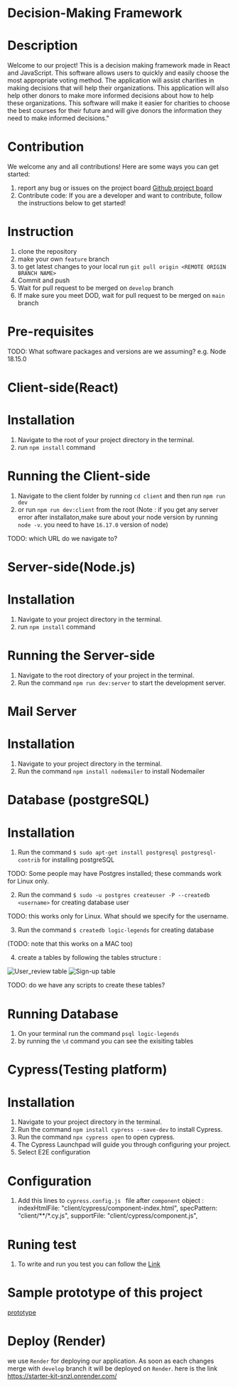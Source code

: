 # Decision-Making Framework

# Description
Welcome to our project!
This is a decision making framework made in React and JavaScript. This software allows users to quickly and easily choose the most appropriate voting method.
The application will assist charities in making decisions that will help their organizations. This application will also help other donors to make more informed decisions about how to help these organizations. This software will make it easier for charities to choose the best courses for their future and will give donors the information they need to make informed decisions."

# Contribution
We welcome any and all contributions! Here are some ways you can get started:
1. report any bug or issues on the project board [Github project board](https://github.com/orgs/Logic-Legends/projects/1/views/1)
2. Contribute code: If you are a developer and want to contribute, follow the instructions below to get started!

# Instruction
1. clone the repository
2. make your own `feature` branch
3. to get latest changes to your local run `git pull origin <REMOTE ORIGIN BRANCH NAME>`
3. Commit and push
4. Wait for pull request to be merged on ``develop`` branch
5. If make sure you meet DOD, wait for pull request to be merged on `main` branch

# Pre-requisites

TODO: What software packages and versions are we assuming?
e.g. Node 18.15.0

# Client-side(React)
# Installation  
1. Navigate to the root of your project directory in the terminal.
2. run `npm install` command
# Running the Client-side
1. Navigate to the client folder by running `cd client` and then run `npm run dev`
2. or run `npm run dev:client` from the root
(Note : if you get any server error after installaton,make sure about your node version by running `node -v`. you need to have `16.17.0` version of node)

TODO: which URL do we navigate to?

# Server-side(Node.js)
# Installation
1. Navigate to your project directory in the terminal.
2. run `npm install` command



# Running the Server-side
1. Navigate to the root directory of your project in the terminal.
2. Run the command `npm run dev:server` to start the development server.

# Mail Server
# Installation
1. Navigate to your project directory in the terminal.
2. Run the command `npm install nodemailer` to install Nodemailer

# Database (postgreSQL)
# Installation
1. Run the command `$ sudo apt-get install postgresql postgresql-contrib` for installing postgreSQL

TODO: Some people may have Postgres installed; these commands work for Linux only.

2. Run the command `$ sudo -u postgres createuser -P --createdb <username>` for creating database user

TODO: this works only for Linux. What should we specify for the username.

3. Run the command `$ createdb logic-legends` for creating database

(TODO: note that this works on a MAC too)

4. create a tables by following the tables structure :


![User_review table](./server/db-scripts/tables/user_review.png)
![Sign-up table](./server/db-scripts/tables/email_signup.png)

TODO: do we have any scripts to create these tables?


# Running Database
1. On your terminal run the command `psql logic-legends`
2. by running the `\d` command you can see the exisiting tables

# Cypress(Testing platform)
# Installation
1. Navigate to your project directory in the terminal.
2. Run the command `npm install cypress --save-dev` to install Cypress.
3. Run the command `npx cypress open` to open cypress.
4. The Cypress Launchpad will guide you through configuring your project.
5. Select E2E configuration

# Configuration
1. Add this lines to `cypress.config.js ` file after `component` object :
        indexHtmlFile: "client/cypress/component-index.html",
		specPattern: "client/**/*.cy.js",
		supportFile: "client/cypress/component.js",
# Runing test
1. To write and run you test you can follow the [Link](https://docs.cypress.io/guides/end-to-end-testing/writing-your-first-end-to-end-test)


# Sample prototype of this project
[prototype](https://www.figma.com/proto/9rJSROPIeYhrtHArqIPWwp/Decision-Making-Framework-Luan?node-id=243%3A173&scaling=min-zoom&page-id=0%3A1&starting-point-node-id=243%3A173)


# Deploy (Render)
we use `Render` for deploying our application. As soon as each changes merge with `develop` branch it will be deployed on `Render`. here is the link https://starter-kit-snzl.onrender.com/

